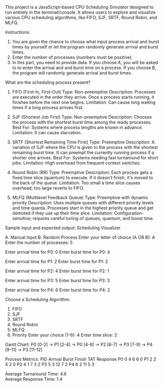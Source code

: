 This project is a JavaScript-based CPU Scheduling Simulator designed to run entirely in the terminal/console. It allows users to explore and visualize various CPU scheduling algorithms, like FIFO, SJF, SRTF, Round Robin, and MLFQ.


Instructions:
1. You are given the chance to choose what input process arrival and burst times by yourself or let the program randomly generate arrival and burst times.
2. Enter the number of processes (numbers must be positive).
3. In this part, you need to provide data. If you choose A, you will be asked to to enter the arrival and and burst time on a process. If you choose B, the program will randomly generate arrival and burst times.

What are the scheduling process present?
1. FIFO (First-In, First-Out)
Type: Non-preemptive
Description: Processes are executed in the order they arrive. Once a process starts running, it finishes before the next one begins.
Limitation: Can cause long waiting times if a long process arrives first.

2. SJF (Shortest Job First)
Type: Non-preemptive
Description: Chooses the process with the shortest burst time among the ready processes.
Best For: Systems where process lengths are known in advance.
Limitation: It can cause starvation.

3. SRTF (Shortest Remaining Time First)
Type: Preemptive
Description: A variation of SJF where the CPU is given to the process with the shortest remaining burst time. It can preempt the currently running process if a shorter one arrives.
Best For: Systems needing fast turnaround for short jobs.
Limitation: High overhead from frequent context switches.

4. Round Robin (RR)
Type: Preemptive
Description: Each process gets a fixed time slice (quantum) to execute. If it doesn't finish, it's moved to the back of the queue.
Limitation: Too small a time slice causes overhead; too large reverts to FIFO.

5. MLFQ (Multilevel Feedback Queue)
Type: Preemptive with dynamic priority
Description: Uses multiple queues with different priority levels and time quanta. Processes start in the highest priority queue and get demoted if they use up their time slice.
Limitation: Configuration-sensitive; requires careful tuning of queues, quantum, and boost time.

Sample input and expected output:
Scheduling Visualizer

A. Manual Input
B. Random Process
Enter your letter of choice (A OR B): A
Enter the number of processes: 5

Enter arrival time for P0: 0
Enter burst time for P0: 4

Enter arrival time for P1: 2
Enter burst time for P1: 2

Enter arrival time for P2: 4
Enter burst time for P2: 1

Enter arrival time for P3: 5
Enter burst time for P3: 3

Enter arrival time for P4: 6
Enter burst time for P4: 2

Choose a Scheduling Algorithm:
1. FIFO
2. SJF
3. SRTF
4. Round Robin
5. MLFQ
6. Priority
Enter your choice (1-6): 4
Enter time slice: 2

Gantt Chart:
P0 [0-2] -> P1 [2-4] -> P0 [4-6] -> P2 [6-7] -> P3 [7-9] -> P4 [9-11] -> P3 [11-12]

Process Metrics:
PID     Arrival Burst   Finish  TAT     Response
P0      0       4       6       6       0
P1      2       2       4       2       0
P2      4       1       7       3       2
P3      5       3       12      7       2
P4      6       2       11      5       3

Average Turnaround Time: 4.6  
Average Response Time: 1.4


